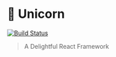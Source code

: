 # 🦄 Unicorn

[![Build Status](https://travis-ci.org/helpscout/unicorn.svg?branch=master)](https://travis-ci.org/helpscout/unicorn)

> A Delightful React Framework
